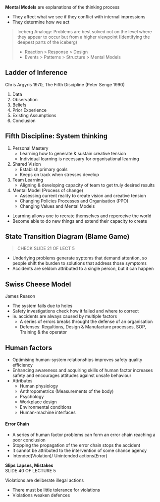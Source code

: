 **Mental Models** are explanations of the thinking process
* They affect what we see if they conflict with internal impressions
* They determine how we act

> Iceberg Analogy: Problems are best solved not on the level where they appear to occur but from a higher viewpoint (Identifying the deepest parts of the iceberg)
> * Reaction > Response > Design
> * Events > Patterns > Structure > Mental Models

## Ladder of Inference
Chris Argyris 1970, The Fifth Discipline (Peter Senge 1990)
1. Data
2. Observation
3. Beliefs
4. Prior Experience
5. Existing Assumptions
6. Conclusion

## Fifth Discipline: System thinking
1. Personal Mastery
    * Learning how to generate & sustain creative tension
    * Individual learning is necessary for organisational learning
2. Shared Vision
    * Establish primary goals
    * Keeps on track when stresses develop
3. Team Learning
    * Aligning & developing capacity of team to get truly desired results
4. Mental Model (Process of change)
    * Assessing current reality to create vision and creative tension
    * Changing Policies Processes and Organisation (PPO)
    * Changing Values and Mental Models
* Learning allows one to recrate themselves and reperceive the world
* Become able to do new things and extend their capacity to create

## State Transition Diagram (Blame Game)
> CHECK SLIDE 21 OF LECT 5
* Underlying problems generate syptoms that demand attention, so people shift the burden to solutions that address those symptoms
* Accidents are seldom attributed to a single person, but it can happen

## Swiss Cheese Model
James Reason
* The system fails due to holes
* Safety investigations check how it failed and where to correct 
* ie. accidents are always caused by multiple factors
    * A series of errors breaks throught the defense of an organisation
    * Defenses: Regultions, Design & Manufacture processes, SOP, Training & the operator
## Human factors
* Optimising human-system relationships improves safety quality efficiency
* Enhancing awareness and acquiring skills of human factor increases safety and encourages attitudes against unsafe behaviour
* Attributes
    * Human physiology
    * Anthropometrics (Measurements of the body)
    * Psychology
    * Workplace design
    * Environmental conditions
    * Human-machine interfaces

#### Error Chain
* A series of human factor problems can form an error chain reaching a poor conclusion
* Stopping the propagation of the error chain stops the accident
* It cannot be attributed to the intervention of some chance agency
* Intended(Violation)/ Unintended actions(Error)

**Slips Lapses, Mistakes**  
SLIDE 40 OF LECTURE 5

Violations are deliberate illegal actions
* There must be little tolerance for violations
* Violations weaken defences
